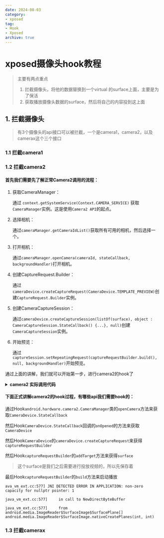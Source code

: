 ```yaml
---
date: 2024-08-03
category:
- xposed
tag:
- Hook
- Xposed
archive: true
---
```


# xposed摄像头hook教程
> 主要有两点重点
> 1. 拦截摄像头，将他的数据替换到一个virtual 的surface上面，主要是为了保活
> 2. 获取播放摄像头数据的surface，然后将自己的内容投到这上面


## 1. 拦截摄像头
> 有3个摄像头的api接口可以被拦截，一个是camera1，camera2，以及camerax这个三个接口

### 1.1 拦截camera1




### 1.2 拦截camera2

#### 首先我们需要先了解正常Camera2调用的流程：
1. 获取CameraManager：

    通过 `context.getSystemService(Context.CAMERA_SERVICE)` 获取` CameraManager `实例。这是使用`Camera2 API`的起点。

2. 选择相机：

    通过`cameraManager.getCameraIdList()`获取所有可用的相机，然后选择一个。

3. 打开相机：

    通过`cameraManager.openCamera(cameraId, stateCallback, backgroundHandler)`打开相机。

4. 创建CaptureRequest.Builder：

    通过`cameraDevice.createCaptureRequest(CameraDevice.TEMPLATE_PREVIEW)`创建`CaptureRequest.Builder`实例。

5. 创建CameraCaptureSession：

    通过`cameraDevice.createCaptureSession(listOf(surface), object : CameraCaptureSession.StateCallback() {...}, null)`创建`CameraCaptureSession`实例。

6. 开始预览：

    通过`captureSession.setRepeatingRequest(captureRequestBuilder.build(), null, backgroundHandler)`开始预览。

通过上面的讲解，我们就可以开始第一步，进行camera2的hook了

<details>
<summary><strong>camera2 实际调用代码</strong></summary>

```
private lateinit var cameraManager: CameraManager
private var cameraDevice: CameraDevice? = null
private lateinit var captureSession: CameraCaptureSession
private lateinit var captureRequestBuilder: CaptureRequest.Builder
private lateinit var imageReader: ImageReader
private lateinit var backgroundHandler: Handler
private lateinit var backgroundThread: HandlerThread
// 1. 获取CameraManager
val cameraManager = context.getSystemService(Context.CAMERA_SERVICE) as CameraManager

 // 2. 选择相机
val cameraId = cameraManager.cameraIdList[0]  // 通常使用第一个相机（后置）

// 3. 打开相机
if (ActivityCompat.checkSelfPermission(context, Manifest.permission.CAMERA) == PackageManager.PERMISSION_GRANTED) {
    cameraManager.openCamera(cameraId, stateCallback, backgroundHandler)
}


private val stateCallback = object : CameraDevice.StateCallback() {
    override fun onOpened(camera: CameraDevice) {
        cameraDevice = camera
        createCameraPreviewSession()
    }

    override fun onDisconnected(camera: CameraDevice) {
        camera.close()
    }

    override fun onError(camera: CameraDevice, error: Int) {
        camera.close()
        cameraDevice = null
    }
}

private fun createCameraPreviewSession() {
    val surface = Surface(textureView.surfaceTexture)

    // 4. 创建CaptureRequest.Builder
    captureRequestBuilder = cameraDevice!!.createCaptureRequest(CameraDevice.TEMPLATE_PREVIEW)
    captureRequestBuilder.addTarget(surface)

    // 5. 创建CameraCaptureSession
    cameraDevice?.createCaptureSession(listOf(surface), object : CameraCaptureSession.StateCallback() {
        override fun onConfigured(session: CameraCaptureSession) {
            captureSession = session
            updatePreview()
        }

        override fun onConfigureFailed(session: CameraCaptureSession) {
            // 处理配置失败的情况
        }
    }, null)
}

private fun updatePreview() {
    // 6. 开始预览
    captureRequestBuilder.set(CaptureRequest.CONTROL_MODE, CameraMetadata.CONTROL_MODE_AUTO)
    captureSession.setRepeatingRequest(captureRequestBuilder.build(), null, backgroundHandler)
}

```
</details>

#### 下面正式讲解camera2的hook过程，有哪些api我们需要hook的：
通过Hook`android.hardware.camera2.CameraManager`类的`openCamera`方法来获取`CameraDevice.StateCallback`

然后Hook`CameraDevice.StateCallback`回调的`onOpened`的方法来获取`CameraDevice`

然后Hook`CameraDevice`的`cameraDevice.createCaptureRequest`来获得`captureRequestBuilder`

然后Hook`captureRequestBuilder`的`addTarget`方法来获得`surface`
> 这个surface是我们之后需要进行投放视频的，所以先保存着

最后Hook`captureRequestBuilder`的`build`方法来启动播放


```
ava_vm_ext.cc:577] JNI DETECTED ERROR IN APPLICATION: non-zero capacity for nullptr pointer: 1
                                                                                                    java_vm_ext.cc:577]     in call to NewDirectByteBuffer
                                                                                                    java_vm_ext.cc:577]     from android.media.ImageReader$SurfaceImage$SurfacePlane[] android.media.ImageReader$SurfaceImage.nativeCreatePlanes(int, int)

```
### 1.3 拦截camerax

